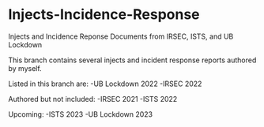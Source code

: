 # Injects-Incidence-Response
Injects and Incidence Reponse Documents from IRSEC, ISTS, and UB Lockdown

This branch contains several injects and incident response reports authored by myself. 

Listed in this branch are:
  -UB Lockdown 2022
  -IRSEC 2022
  
Authored but not included:
  -IRSEC 2021
  -ISTS 2022
  
Upcoming:
  -ISTS 2023
  -UB Lockdown 2023
